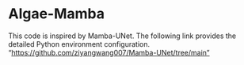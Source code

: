 # Algae-Mamba
This code is inspired by Mamba-UNet.
The following link provides the detailed Python environment configuration.
“https://github.com/ziyangwang007/Mamba-UNet/tree/main”

